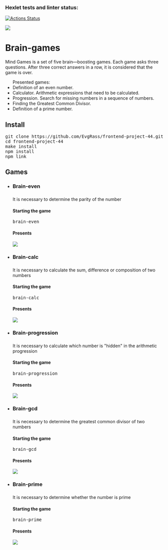 ### Hexlet tests and linter status:
[![Actions Status](https://github.com/EvgRass/frontend-project-44/workflows/hexlet-check/badge.svg)](https://github.com/EvgRass/frontend-project-44/actions)

<a href="https://codeclimate.com/github/EvgRass/frontend-project-44/maintainability"><img src="https://api.codeclimate.com/v1/badges/79abe00dac9ab19dcd9a/maintainability" /></a>

<h1>Brain-games</h1>

<p>Mind Games is a set of five brain—boosting games. Each game asks three questions. After three correct answers in a row, it is considered that the game is over.</p>
<ul>Presented games:
<li>Definition of an even number.</li>
<li>Calculator. Arithmetic expressions that need to be calculated.</li>
<li>Progression. Search for missing numbers in a sequence of numbers.</li>
<li>Finding the Greatest Common Divisor.</li>
<li>Definition of a prime number.</li>
</ul>

<h2>Install</h2>

<pre>
git clone https://github.com/EvgRass/frontend-project-44.git
cd frontend-project-44
make install
npm install
npm link
</pre>


<h2>Games</h2>

<ul>

<li><h3>Brain-even<h3></li>

<p>It is necessary to determine the parity of the number</p>

<h4>Starting the game</h4>

<pre>brain-even</pre>

<h4>Presents</h4>
<p><a href="https://asciinema.org/a/pR0RyTs15lrXl8iYXfh1AxxzB" target="_blank"><img src="https://asciinema.org/a/pR0RyTs15lrXl8iYXfh1AxxzB.svg" /></a></p>

<li><h3>Brain-calc<h3></li>
<p>It is necessary to calculate the sum, difference or composition of two numbers</p>

<h4>Starting the game</h4>

<pre>brain-calc</pre>

<h4>Presents</h4>
<p><a href="https://asciinema.org/a/ew3lO6qxymLacokC0XYd8MW1e" target="_blank"><img src="https://asciinema.org/a/ew3lO6qxymLacokC0XYd8MW1e.svg" /></a></p>

<li><h3>Brain-progression<h3></li>

<p>It is necessary to calculate which number is "hidden" in the arithmetic progression</p>

<h4>Starting the game</h4>

<pre>brain-progression</pre>

<h4>Presents</h4>
<p><a href="https://asciinema.org/a/544186" target="_blank"><img src="https://asciinema.org/a/544186.svg" /></a></p>

<li><h3>Brain-gcd<h3></li>

<p>It is necessary to determine the greatest common divisor of two numbers</p>

<h4>Starting the game</h4>

<pre>brain-gcd</pre>

<h4>Presents</h4>
<p><a href="https://asciinema.org/a/546141" target="_blank"><img src="https://asciinema.org/a/546141.svg" /></a></p>

<li><h3>Brain-prime<h3></li>

<p>It is necessary to determine whether the number is prime</p>

<h4>Starting the game</h4>

<pre>brain-prime</pre>

<h4>Presents</h4>
<p><a href="https://asciinema.org/a/544887" target="_blank"><img src="https://asciinema.org/a/544887.svg" /></a></p>
</ul>